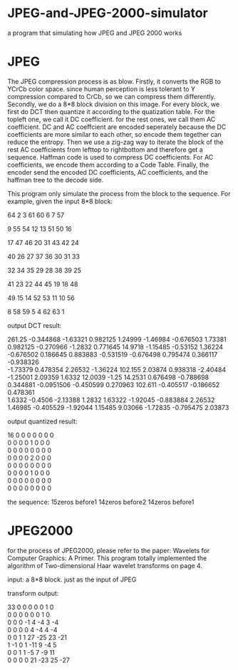 JPEG-and-JPEG-2000-simulator
============================

a program that simulating how JPEG and JPEG 2000 works

JPEG
=====


The JPEG compression process is as blow. Firstly, it converts the RGB to YCrCb color space. since human perception is less tolerant to Y compression compared to CrCb, so we can compress them differently. Secondly, we do a 8*8 block division on this image. For every block, we first do DCT then quantize it according to the quatization table. For the topleft one, we call it DC coefficient. for the rest ones, we call them AC coefficient. DC and AC coeffcient are encoded seperately because the DC coefficients are more similar to each other, so encode them tegether can reduce the entropy. Then we use a zig-zag way to iterate the block of the rest AC coefficients from lefttop to rightbottom and therefore get a sequence. Haffman code is used to compress DC coefficients. For AC coefficients, we encode them according to a Code Table. Finally, the encoder send the encoded DC coefficients, AC coefficients, and the haffman tree to the decode side.

This program only simulate the process from the block to the sequence. For example, given the input 8*8 block:

64 2 3 61 60 6 7 57

9 55 54 12 13 51 50 16

17 47 46 20 31 43 42 24

40 26 27 37 36 30 31 33

32 34 35 29 28 38 39 25

41 23 22 44 45 19 18 48

49 15 14 52 53 11 10 56

8 58 59 5 4 62 63 1

output DCT result: 

261.25  -0.344868  -1.63321  0.982125  1.24999  -1.46984  -0.676503  1.73381  
0.982125  -0.270966  -1.2832  0.771645  14.9718  -1.15485  -0.53152  1.36224  
-0.676502  0.186645  0.883883  -0.531519  -0.676498  0.795474  0.366117  -0.938326  
-1.73379  0.478354  2.26532  -1.36224  102.155  2.03874  0.938318  -2.40484  
-1.25001  2.09359  1.6332  12.0039  -1.25  14.2531  0.676498  -0.788698  
0.344881  -0.0951506  -0.450599  0.270963  102.611  -0.405517  -0.186652  0.478361  
1.6332  -0.4506  -2.13388  1.2832  1.63322  -1.92045  -0.883884  2.26532  
1.46985  -0.405529  -1.92044  1.15485  9.03066  -1.72835  -0.795475  2.03873  

output quantized result: 

16  0  0  0  0  0  0  0  
0  0  0  0  1  0  0  0  
0  0  0  0  0  0  0  0  
0  0  0  0  2  0  0  0  
0  0  0  0  0  0  0  0  
0  0  0  0  1  0  0  0  
0  0  0  0  0  0  0  0  
0  0  0  0  0  0  0  0  

the sequence:
15zeros before1
14zeros before2
14zeros before1


JPEG2000
=========

for the process of JPEG2000, please refer to the paper: Wavelets for Computer Graphics: A Primer. This program totally implemented the algorithm of Two-dimensional Haar wavelet transforms on page 4. 

input: a 8*8 block. just as the input of JPEG

transform output:

33  0  0  0  0  0  1  0  
0  0  0  0  0  0  1  0  
0  0  0  -1  4  -4  3  -4  
0  0  0  0  4  -4  4  -4  
0  0  1  1  27  -25  23  -21  
1  -1  0  1  -11  9  -4  5  
0  0  1  1  -5  7  -9  11  
0  0  0  0  21  -23  25  -27  






